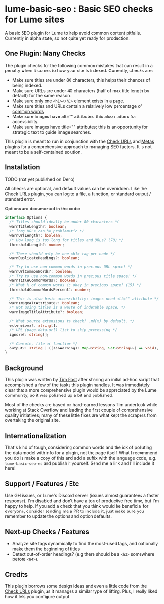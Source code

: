 # lume-basic-seo : Basic SEO checks for Lume sites

A basic SEO plugin for Lume to help avoid common content pitfalls. Currently in
alpha state, so not quite yet ready for production.

## One Plugin: Many Checks

The plugin checks for the following common mistakes that can result in a penalty
when it comes to how your site is indexed. Currently, checks are:

- Make sure titles are under 80 characters, this helps their chances of being
  indexed.
- Make sure URLs are under 40 characters (half of max title length by default)
  for the same reason.
- Make sure only one `<h1></h1>` element exists in a page.
- Make sure titles and URLs contain a relatively low percentage of
  [common words][1]
- Make sure images have alt="" attributes; this also matters for accessibility.
- Make sure images have title="" attributes; this is an opportunity for
  strategic text to guide image searches.

This plugin is meant to run in conjunction with the [Check URLs][2] and
[Metas][3] plugins for a comprehensive approach to managing SEO factors. It is
not meant to be a self-contained solution.

## Installation

TODO (not yet published on Deno)

All checks are optional, and default values can be overridden. Like the Check
URLs plugin, you can log to a file, a function, or standard output / standard
error.

Options are documented in the code:

```ts
interface Options {
  /* Titles should ideally be under 80 characters */
  warnTitleLength?: boolean;
  /* long URLs can be problematic */
  warnUrlLength?: boolean;
  /* How long is too long for titles and URLs? (70) */
  thresholdLength?: number;

  /* There should only be one <h1> tag per node */
  warnDuplicateHeadings?: boolean;

  /* Try to use non-common words in precious URL space! */
  warnUrlCommonWords?: boolean;
  /* Try to use non-common words in precious title space! */
  warnTitleCommonWords?: boolean;
  /* What % of common words is okay in precious space? (15) */
  thresholdCommonWordsPercent?: number;

  /* This is also basic accessibility: images need alt="" attribute */
  warnImageAltAttribute?: boolean;
  /* Not using titles is a waste of indexable space. */
  warnImageTitleAttribute?: boolean;

  /* What source extensions to check? .md(x) by default. */
  extensions?: string[];
  /* URL (page.data.url) list to skip processing */
  ignore?: string[];

  /* Console, file or function */
  output?: string | ((seoWarnings: Map<string, Set<string>>) => void);
}
```

## Background

This plugin was written by [Tim Post][4] after sharing an initial ad-hoc script
that accomplished a few of the tasks this plugin handles. It was immediately
clear that a more comprehensive plugin would be appreciated by the Lume
community, so it was polished up a bit and published.

Most of the checks are based on hard-earned lessons Tim undertook while working
at Stack Overflow and leading the first couple of comprehensive quality
initiatives; many of these little fixes are what kept the scrapers from
overtaking the original site.

## Internationalization

That's kind of tough, considering common words and the ick of polluting the data
model with info for a plugin, not the page itself. What I recommend you do is
make a copy of this and add a suffix with the language code, e.g.
`lume-basic-seo-es` and publish it yourself. Send me a link and I'll include it
here!

## Support / Features / Etc

Use GH issues, or Lume's Discord server (issues almost guarantees a faster
response). I'm disabled and don't have a ton of productive free time, but I'm
happy to help. If you add a check that you think would be beneficial for
everyone, consider sending me a PR to include it, just make sure you remember to
update the options and option defaults.

## Next-up Checks / Features

- Analyze site tags dynamically to find the most-used tags, and optionally make
  them the beginning of titles
- Detect out-of-order headings? (e.g there should be a `<h3>` somewhere before
  `<h4>`).

## Credits

This plugin borrows some design ideas and even a little code from the
[Check URLs][2] plugin, as it manages a similar type of lifting. Plus, I really
liked how it lets you configure output.

[1]: https://en.wikipedia.org/wiki/Most_common_words_in_English
[2]: https://lume.land/plugins/check_urls/
[3]: https://lume.land/plugins/metas/
[4]: https://timthepost.deno.dev
